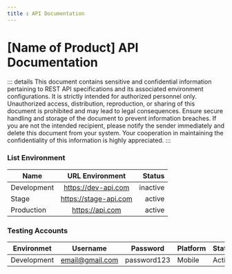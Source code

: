```yaml
---
title : API Documentation
---
```


# [Name of Product] API Documentation

::: details
This document contains sensitive and confidential information pertaining to REST API specifications and its associated environment configurations. It is strictly intended for authorized personnel only. Unauthorized access, distribution, reproduction, or sharing of this document is prohibited and may lead to legal consequences. Ensure secure handling and storage of the document to prevent information breaches. If you are not the intended recipient, please notify the sender immediately and delete this document from your system. Your cooperation in maintaining the confidentiality of this information is highly appreciated.
:::

### List Environment
| Name        |      URL Environment      |  Status                    |
| ------------| :-----------:             | ----:                      |
| Development | https://dev-api.com       |   <badge>inactive</badge>  |
| Stage       | https://stage-api.com     |   <badge>active</badge>    |
| Production  | https://api.com           |   <badge>active</badge>    |

### Testing Accounts

| Environmet | Username | Password | Platform | Status |
| ---------- | -------- | -------- | -------- | -------|
| Development | email@gmail.com | password123 | Mobile | Active |
